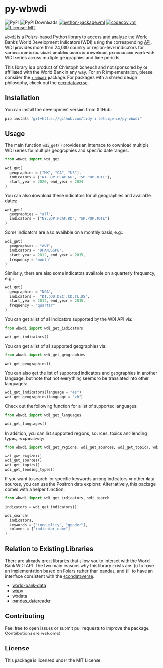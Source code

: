 # py-wbwdi
![PyPI](https://img.shields.io/pypi/v/wbwdi?label=pypi%20package)
![PyPI Downloads](https://img.shields.io/pypi/dm/wbwdi)
[![python-package.yml](https://github.com/tidy-intelligence/py-wbwdi/actions/workflows/python-package.yml/badge.svg)](https://github.com/tidy-intelligence/py-wbwdi/actions/workflows/python-package.yml)
[![codecov.yml](https://codecov.io/gh/tidy-intelligence/py-wbwdi/graph/badge.svg)](https://app.codecov.io/gh/tidy-intelligence/py-wbwdi)
[![License:
MIT](https://img.shields.io/badge/License-MIT-yellow.svg)](https://opensource.org/licenses/MIT)

`wbwdi` is a Polars-based Python library to access and analyze the World Bank’s World Development Indicators (WDI) using the corresponding [API](https://datahelpdesk.worldbank.org/knowledgebase/articles/889392-about-the-indicators-api-documentation). WDI provides more than 24,000 country or region-level indicators for various contexts. `wbwdi` enables users to download, process and work with WDI series across multiple geographies and time periods.

This library is a product of Christoph Scheuch and not sponsored by or affiliated with the World Bank in any way. For an R implementation, please consider the [`r-wbwdi`](https://github.com/tidy-intelligence/r-wbwdi) package. For packages with a shared design philosophy, check out the [econdataverse](https://www.econdataverse.org/).

## Installation

<!-- You can install the release version from PyPI: 

```python
pip install wbwdi
``` -->

You can install the development version from GitHub:

```python
pip install "git+https://github.com/tidy-intelligence/py-wbwdi"
```

## Usage

The main function `wdi_get()` provides an interface to download multiple WDI series for multiple geographies and specific date ranges.

```python
from wbwdi import wdi_get

wdi_get(
  geographies = ["MX", "CA", "US"], 
  indicators = ["NY.GDP.PCAP.KD", "SP.POP.TOTL"],
  start_year = 2020, end_year = 2024
)
```

You can also download these indicators for all geographies and available dates:

```python
wdi_get(
  geographies = "all", 
  indicators = ["NY.GDP.PCAP.KD", "SP.POP.TOTL"]
)
```

Some indicators are also available on a monthly basis, e.g.:

```python
wdi_get(
  geographies = "AUT", 
  indicators = "DPANUSSPB",         
  start_year = 2012, end_year = 2015, 
  frequency = "month"
)
```

Similarly, there are also some indicators available on a quarterly frequency, e.g.:

```python
wdi_get(
  geographies = "NGA", 
  indicators =  "DT.DOD.DECT.CD.TL.US",
  start_year = 2012, end_year = 2015, 
  frequency = "quarter"
)
```

You can get a list of all indicators supported by the WDI API via:

```python
from wbwdi import wdi_get_indicators

wdi_get_indicators()
```

You can get a list of all supported geographies via:

```python
from wbwdi import wdi_get_geographies

wdi_get_geographies()
```

You can also get the list of supported indicators and geographies in
another language, but note that not everything seems to be translated
into other languages:

```python
wdi_get_indicators(language = "es")
wdi_get_geographies(language = "zh")
```

Check out the following function for a list of supported languages:

```python
from wbwdi import wdi_get_languages

wdi_get_languages()
```

In addition, you can list supported regions, sources, topics and lending
types, respectively:

```python
from wbwdi import wdi_get_regions, wdi_get_sources, wdi_get_topics, wdi_get_lending_types

wdi_get_regions()
wdi_get_sources()
wdi_get_topics()
wdi_get_lending_types()
```

If you want to search for specific keywords among indicators or other data sources, you can use the Positron data explorer. Alternatively, this package comes with a helper function:

```python
from wbwdi import wdi_get_indicators, wdi_search

indicators = wdi_get_indicators()

wdi_search(
  indicators,
  keywords = ["inequality", "gender"],
  columns = ["indicator_name"]
)
```

## Relation to Existing Libraries

There are already great libraries that allow you to interact with the World Bank WDI API. The two main reasons why this library exists are: (i) to have an implementation based on Polars rather than pandas, and (ii) to have an interface consistent with the [econdataverse](https://www.econdataverse.org/).

- [world-bank-data](https://github.com/mwouts/world_bank_data)
- [wbpy](https://github.com/mattduck/wbpy/)
- [wbdata](https://github.com/oliversherouse/wbdata/)
- [pandas_datareader](https://pandas-datareader.readthedocs.io/en/latest/readers/world-bank.html)

## Contributing

Feel free to open issues or submit pull requests to improve the package. Contributions are welcome!

## License

This package is licensed under the MIT License.
